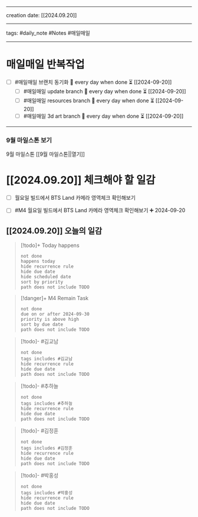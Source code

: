 
-------

creation date: [[2024.09.20]] 

--------

tags: #daily_note  #Notes #매일매일

---  
# 매일매일 반복작업 
- [ ] #매일매일 브랜치 동기화 🔁 every day when done ⏳ [[2024-09-20]] 
	- [ ] #매일매일 update branch  🔁 every day when done ⏳ [[2024-09-20]]
	- [ ] #매일매일 resources branch  🔁 every day when done ⏳ [[2024-09-20]]
	- [ ] #매일매일 3d art branch  🔁 every day when done ⏳ [[2024-09-20]]

--------

### 9월 마일스톤 보기
 9월 마일스톤 [[9월 마일스톤||열기]]



# [[2024.09.20]]  체크해야 할 일감

- [ ] 월요일 빌드에서 BTS Land 카메라 영역체크 확인해보기
- [ ] #M4 월요일 빌드에서 BTS Land 카메라 영역체크 확인해보기 ➕ 2024-09-20




## [[2024.09.20]] 오늘의 일감

> [!todo]+ Today happens
> ```tasks
> not done
> happens today
> hide recurrence rule
> hide due date
> hide scheduled date
> sort by priority
> path does not include TODO
> ```

> [!danger]+ M4 Remain Task
> ```tasks
> not done
> due on or after 2024-09-30
> priority is above high
> sort by due date
> path does not include TODO
> ```

> [!todo]- #김교남 
> ```tasks
> not done
> tags includes #김교남    
> hide recurrence rule
> hide due date
> path does not include TODO
> ```

> [!todo]- #추하늘  
> ```tasks
> not done
> tags includes #추하늘     
> hide recurrence rule
> hide due date
> path does not include TODO
> ```

> [!todo]- #김정훈 
> ```tasks
> not done
> tags includes #김정훈    
> hide recurrence rule
> hide due date
> path does not include TODO
> ```

> [!todo]- #박홍성 
> ```tasks
> not done
> tags includes #박홍성    
> hide recurrence rule
> hide due date
> path does not include TODO
> ```




